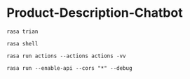 # Product-Description-Chatbot

`rasa trian`

`rasa shell`

`rasa run actions --actions actions -vv`

`rasa run --enable-api --cors "*" --debug`